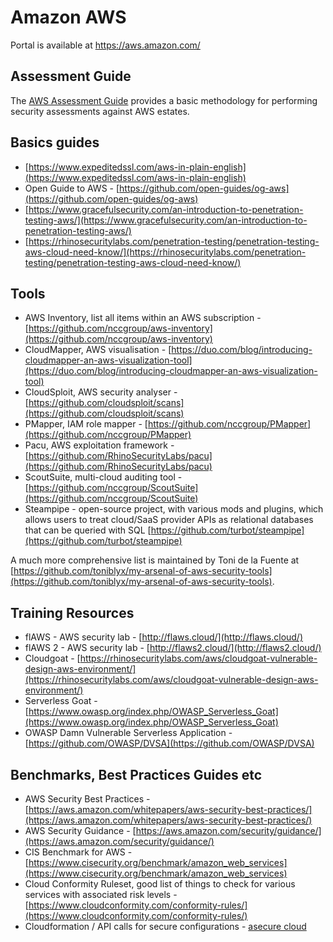 # Amazon AWS

Portal is available at <https://aws.amazon.com/>

## Assessment Guide

The [AWS Assessment Guide](./assessment-guide) provides a basic methodology for performing security assessments against AWS estates.

## Basics guides

* [https://www.expeditedssl.com/aws-in-plain-english](https://www.expeditedssl.com/aws-in-plain-english)
* Open Guide to AWS - [https://github.com/open-guides/og-aws](https://github.com/open-guides/og-aws)
* [https://www.gracefulsecurity.com/an-introduction-to-penetration-testing-aws/](https://www.gracefulsecurity.com/an-introduction-to-penetration-testing-aws/)
* [https://rhinosecuritylabs.com/penetration-testing/penetration-testing-aws-cloud-need-know/](https://rhinosecuritylabs.com/penetration-testing/penetration-testing-aws-cloud-need-know/)

## Tools

* AWS Inventory, list all items within an AWS subscription - [https://github.com/nccgroup/aws-inventory](https://github.com/nccgroup/aws-inventory)
* CloudMapper, AWS visualisation  - [https://duo.com/blog/introducing-cloudmapper-an-aws-visualization-tool](https://duo.com/blog/introducing-cloudmapper-an-aws-visualization-tool)
* CloudSploit, AWS security analyser - [https://github.com/cloudsploit/scans](https://github.com/cloudsploit/scans)
* PMapper, IAM role mapper - [https://github.com/nccgroup/PMapper](https://github.com/nccgroup/PMapper)
* Pacu, AWS exploitation framework - [https://github.com/RhinoSecurityLabs/pacu](https://github.com/RhinoSecurityLabs/pacu)
* ScoutSuite, multi-cloud auditing tool - [https://github.com/nccgroup/ScoutSuite](https://github.com/nccgroup/ScoutSuite)
* Steampipe - open-source project, with various mods and plugins, which allows users to treat cloud/SaaS provider APIs as relational databases that can be queried with SQL [https://github.com/turbot/steampipe](https://github.com/turbot/steampipe)

A much more comprehensive list is maintained by Toni de la Fuente at [https://github.com/toniblyx/my-arsenal-of-aws-security-tools](https://github.com/toniblyx/my-arsenal-of-aws-security-tools).

## Training Resources

* flAWS - AWS security lab - [http://flaws.cloud/](http://flaws.cloud/)
* flAWS 2 - AWS security lab - [http://flaws2.cloud/](http://flaws2.cloud/)
* Cloudgoat - [https://rhinosecuritylabs.com/aws/cloudgoat-vulnerable-design-aws-environment/](https://rhinosecuritylabs.com/aws/cloudgoat-vulnerable-design-aws-environment/)
* Serverless Goat - [https://www.owasp.org/index.php/OWASP_Serverless_Goat](https://www.owasp.org/index.php/OWASP_Serverless_Goat)
* OWASP Damn Vulnerable Serverless Application - [https://github.com/OWASP/DVSA](https://github.com/OWASP/DVSA)

## Benchmarks, Best Practices Guides etc

* AWS Security Best Practices - [https://aws.amazon.com/whitepapers/aws-security-best-practices/](https://aws.amazon.com/whitepapers/aws-security-best-practices/)
* AWS Security Guidance - [https://aws.amazon.com/security/guidance/](https://aws.amazon.com/security/guidance/)
* CIS Benchmark for AWS - [https://www.cisecurity.org/benchmark/amazon_web_services](https://www.cisecurity.org/benchmark/amazon_web_services)
* Cloud Conformity Ruleset, good list of things to check for various services with associated risk levels - [https://www.cloudconformity.com/conformity-rules/](https://www.cloudconformity.com/conformity-rules/)
* Cloudformation / API calls for secure configurations - [asecure cloud](https://asecure.cloud/)
